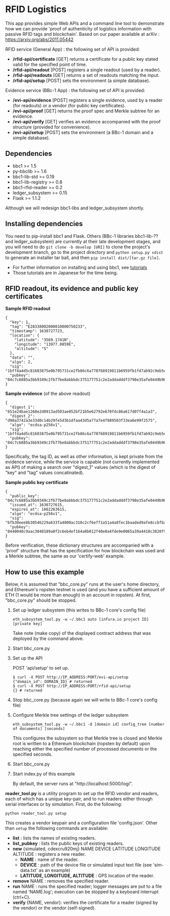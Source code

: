 RFID Logistics
==========
This app provides simple Web APIs and a command line tool to demonstrate how we can provide 'proof of authenticity of logistics information with passive RFID tags and blockchain'. Based on our paper available at arXiv : https://arxiv.org/abs/2011.05442

RFID service (General App) : the following set of API is provided:
* **/rfid-api/certificate** [GET] returns a certificate for a public key stated valid for the specified point of time.
* **/rfid-api/readout** [POST] registers a single readout (used by a reader).
* **/rfid-api/readouts** [GET] returns a set of readouts matching the input.
* **/rfid-api/setup** [POST] sets the environment (a simple database).

Evidence service (BBc-1 App) : the following set of API is provided:
* **/evi-api/evidence** [POST] registers a single evidence, used by a reader (for readouts) or a vendor (for public key certificates).
* **/evi-api/proof** [GET] returns the proof spec and Merkle subtree for an evidence.
* **/evi-api/verify** [GET] verifies an evidence accompanied with the proof structure (provided for convenience).
* **/evi-api/setup** [POST] sets the environment (a BBc-1 domain and a simple database).


## Dependencies
* bbc1 >= 1.5
* py-bbclib >= 1.6
* bbc1-lib-std >= 0.19
* bbc1-lib-registry >= 0.8
* bbc1-rfid-reader >= 0.2
* ledger_subsystem >= 0.15
* Flask >= 1.1.2

Although we will redesign bbc1-libs and ledger_subsystem shortly.

## Installing dependencies
You need to pip-install bbc1 and Flask. Others (BBc-1 libraries bbc1-lib-?? and ledger_subsystem) are currently at their late development stages, and you will need to do `git clone -b develop [URI]`  to clone the project's development branch, go to the project directory and `python setup.py sdist` to generate an installer tar ball, and then `pip install dist/[tar.gz file]`.

* For further information on installing and using bbc1, see [tutorials](https://github.com/beyond-blockchain/bbc1/tree/develop/docs)
* Those tutorials are in Japanese for the time being.

## RFID readout, its evidence and public key certificates
**Sample RFID readout**
```
{
  "key": 1,
  "tag": "E28338002000010000750233",
  "timestamp": 1630727723,
  "location": {
    "latitude": "3569.1741N",
    "longitude": "13977.0859E",
    "altitude": "5"
  },
  "data": "",
  "algo": 2,
  "sig": "1bff4a4d5c81603875e0b795731ce2fb86c6a770768919811b6959fb1fd7ab92c9eb5eb06e4163b1c1035d7b1ae913828b7b670c0555b8e90ba5c49fd198ed13",
  "pubkey": "04c7c6885a3bb9349c2fb77be8abbbdc375177751c2e2addadddf3798e35afe0449b9636155ac5f0021de4d4e6583d281789ff8789cd933ba6641d9765a84e7a68"
}
```
**Sample evidence** (of the above readout)
```
{
  "digest_1": "651e24bae1268e2d0913ad503ae052bf21b5e62792e670fdc86a617d07f4a1a3",
  "digest_2": "d98a3742a3e33d0c14b29fe5d3b1dfaa43d5a77a7e4f889503f33ea6e99f2575",
  "algo": "ecdsa-p256v1",
  "sig": "1bff4a4d5c81603875e0b795731ce2fb86c6a770768919811b6959fb1fd7ab92c9eb5eb06e4163b1c1035d7b1ae913828b7b670c0555b8e90ba5c49fd198ed13",
  "pubkey": "04c7c6885a3bb9349c2fb77be8abbbdc375177751c2e2addadddf3798e35afe0449b9636155ac5f0021de4d4e6583d281789ff8789cd933ba6641d9765a84e7a68"
}
```
Specifically, the tag ID, as well as other information, is kept private from the evidence service, while the service is capable (not currently implemented as API) of making a search over "digest_1" values (which is the digest of "key" and "tag" values concatinated).

**Sample public key certificate**
```
{
  "public_key": "04c7c6885a3bb9349c2fb77be8abbbdc375177751c2e2addadddf3798e35afe0449b9636155ac5f0021de4d4e6583d281789ff8789cd933ba6641d9765a84e7a68",
  "issued_at": 1630727615,
  "expires_at": 1662263615,
  "algo": "ecdsa-p256v1",
  "sig": "bfb30eee8b30546229a633fa4800ac310c2cf6eff1a51a4a8fec1baaded9afe8ccbfba083fb5785986920bbeadf15d55aeac5cb24150687ba808d5c36f2a7040",
  "pubkey": "0440048c9aac3040189a0f2c6eb4ef164a8b012f40e0a4fde9e0065a39a4410c3820f9a99078ce66f355157fd755612945f14a06b1a0f65fef3cbd852b8137442f"
}
```

Before verification, these dictionary structures are accompanied with a 'proof' structure that has the specification for how blockchain was used and a Merkle subtree, the same as our 'certify-web' example.

## How to use this example
Below, it is assumed that "bbc_core.py" runs at the user's home directory, and Ethereum's ropsten testnet is used (and you have a sufficient amount of ETH (1 would be more than enough) in an account in ropsten). At first, "bbc_core.py" should be stopped.

1. Set up ledger subsystem (this writes to BBc-1 core's config file)
    ```
    eth_subsystem_tool.py -w ~/.bbc1 auto [infura.io project ID] [private key]
    ```
    Take note (make copy) of the displayed contract address that was deployed by the command above.

2. Start bbc_core.py

3. Set up the API

    POST 'api/setup' to set up.
    ```shell
    $ curl -X POST http://IP_ADDRESS:PORT/evi-api/setup
    {"domain_id": DOMAIN_ID} # returned
    $ curl -X POST http://IP_ADDRESS:PORT/rfid-api/setup
    {} # returned
    ```

4. Stop bbc_core.py (because again we will write to BBc-1 core's config file)

5. Configure Merkle tree settings of the ledger subsystem

    ```
    eth_subsystem_tool.py -w ~/.bbc1 -d [domain id] config_tree [number of documents] [seconds]
    ```
        
    This configures the subsystem so that Merkle tree is closed and Merkle root is written to a Ethereum blockchain (ropsten by default) upon reaching either the specified number of processed documents or the specified seconds.

6. Start bbc_core.py

7. Start index.py of this example

    By default, the server runs at "http://localhost:5000/logi".

**reader_tool.py** is a utility program to set up the RFID vendor and readers, each of which has a unique key-pair, and to run readers either through serial interfaces or by simulation. First, do the following:

```
python reader_tool.py setup
```

This creates a vendor keypair and a configuration file 'config.json'. Other than `setup` the following commands are available:
* **list** : lists the names of existing readers.
* **list_pubkey** : lists the public keys of existing readers.
* **new** {simulated, cdexcru920mj} NAME DEVICE LATITUDE LONGITUDE ALTITUDE : registers a new reader.
  * **NAME** : name of the reader.
  * **DEVICE** : path of the device file or simulated input text file (see 'sim-data.txt' as an example)
  * **LATITUDE, LONGITUDE, ALTITUDE** : GPS location of the reader.
* **remove** NAME : removes the specified reader.
* **run** NAME : runs the specified reader; logger messages are put to a file named 'NAME.log'; execution can be stopped by a keyboard interrupt (ctrl+C).
* **verify** {NAME, vendor}: verifies the certificate for a reader (signed by the vendor) or the vendor (self-signed).
